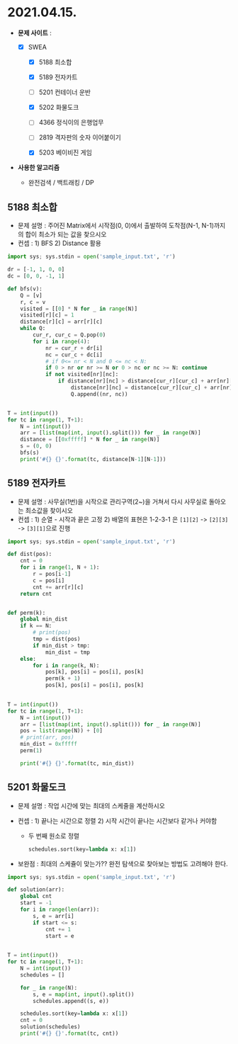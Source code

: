 # 2021.04.15.

- **문제 사이트** : 

  - [x] SWEA

    - [x] 5188 최소합
    - [x] 5189 전자카트
    - [ ] 5201 컨테이너 운반
    - [x] 5202 화물도크
    - [ ] 4366 정식이의 은행업무
    - [ ] 2819 격자판의 숫자 이어붙이기
    - [x] 5203 베이비진 게임

    

- **사용한 알고리즘**

  - 완전검색 / 백트래킹 / DP




## 5188 최소합

- 문제 설명 : 주어진 Matrix에서 시작점(0, 0)에서 출발하여 도착점(N-1, N-1)까지의 합이 최소가 되는 값을 찾으시오
- 컨셉 : 1) BFS 2) Distance 활용

```python
import sys; sys.stdin = open('sample_input.txt', 'r')

dr = [-1, 1, 0, 0]
dc = [0, 0, -1, 1]

def bfs(v):
    Q = [v]
    r, c = v
    visited = [[0] * N for _ in range(N)]
    visited[r][c] = 1
    distance[r][c] = arr[r][c]
    while Q:
        cur_r, cur_c = Q.pop(0)
        for i in range(4):
            nr = cur_r + dr[i]
            nc = cur_c + dc[i]
            # if 0<= nr < N and 0 <= nc < N:
            if 0 > nr or nr >= N or 0 > nc or nc >= N: continue
            if not visited[nr][nc]:
                if distance[nr][nc] > distance[cur_r][cur_c] + arr[nr][nc]:
                    distance[nr][nc] = distance[cur_r][cur_c] + arr[nr][nc]
                    Q.append((nr, nc))


T = int(input())
for tc in range(1, T+1):
    N = int(input())
    arr = [list(map(int, input().split())) for _ in range(N)]
    distance = [[0xfffff] * N for _ in range(N)]
    s = (0, 0)
    bfs(s)
    print('#{} {}'.format(tc, distance[N-1][N-1]))
```



## 5189 전자카트

- 문제 설명 : 사무실(1번)을 시작으로 관리구역(2~)을 거쳐서 다시 사무실로 돌아오는 최소값을 찾이시오
- 컨셉 : 1) 순열 - 시작과 끝은 고정 2) 배열의 표현은 1-2-3-1 은 `[1][2]` -> `[2][3]` -> `[3][1]`으로 진행

```python
import sys; sys.stdin = open('sample_input.txt', 'r')

def dist(pos):
    cnt = 0
    for i in range(1, N + 1):
        r = pos[i-1]
        c = pos[i]
        cnt += arr[r][c]
    return cnt


def perm(k):
    global min_dist
    if k == N:
        # print(pos)
        tmp = dist(pos)
        if min_dist > tmp:
            min_dist = tmp
    else:
        for i in range(k, N):
            pos[k], pos[i] = pos[i], pos[k]
            perm(k + 1)
            pos[k], pos[i] = pos[i], pos[k]
            

T = int(input())
for tc in range(1, T+1):
    N = int(input())
    arr = [list(map(int, input().split())) for _ in range(N)]
    pos = list(range(N)) + [0]
    # print(arr, pos)
    min_dist = 0xfffff
    perm(1)

    print('#{} {}'.format(tc, min_dist))
```



## 5201 화물도크

- 문제 설명 : 작업 시간에 맞는 최대의 스케줄을 계산하시오

- 컨셉 : 1) 끝나는 시간으로 정렬  2) 시작 시간이 끝나는 시간보다 같거나 커야함

  - 두 번째 원소로 정렬

    ```python
    schedules.sort(key=lambda x: x[1])
    ```

- 보완점 : 최대의 스케쥴이 맞는가?? 완전 탐색으로 찾아보는 방법도 고려해야 한다.

```python
import sys; sys.stdin = open('sample_input.txt', 'r')

def solution(arr):
    global cnt
    start = -1
    for i in range(len(arr)):
        s, e = arr[i]
        if start <= s:
            cnt += 1
            start = e
    

T = int(input())
for tc in range(1, T+1):
    N = int(input())
    schedules = []

    for _ in range(N):
        s, e = map(int, input().split())
        schedules.append((s, e))

    schedules.sort(key=lambda x: x[1])
    cnt = 0
    solution(schedules)
    print('#{} {}'.format(tc, cnt))
```

